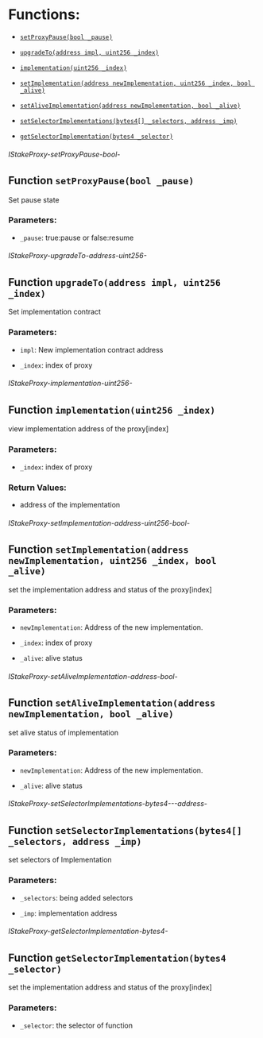 # Functions:

- [`setProxyPause(bool _pause)`](#IStakeProxy-setProxyPause-bool-)

- [`upgradeTo(address impl, uint256 _index)`](#IStakeProxy-upgradeTo-address-uint256-)

- [`implementation(uint256 _index)`](#IStakeProxy-implementation-uint256-)

- [`setImplementation(address newImplementation, uint256 _index, bool _alive)`](#IStakeProxy-setImplementation-address-uint256-bool-)

- [`setAliveImplementation(address newImplementation, bool _alive)`](#IStakeProxy-setAliveImplementation-address-bool-)

- [`setSelectorImplementations(bytes4[] _selectors, address _imp)`](#IStakeProxy-setSelectorImplementations-bytes4---address-)

- [`getSelectorImplementation(bytes4 _selector)`](#IStakeProxy-getSelectorImplementation-bytes4-)

###### IStakeProxy-setProxyPause-bool-

## Function `setProxyPause(bool _pause)`

Set pause state

### Parameters:

- `_pause`: true:pause or false:resume

###### IStakeProxy-upgradeTo-address-uint256-

## Function `upgradeTo(address impl, uint256 _index)`

Set implementation contract

### Parameters:

- `impl`: New implementation contract address

- `_index`: index of proxy

###### IStakeProxy-implementation-uint256-

## Function `implementation(uint256 _index)`

view implementation address of the proxy[index]

### Parameters:

- `_index`: index of proxy

### Return Values:

- address of the implementation

###### IStakeProxy-setImplementation-address-uint256-bool-

## Function `setImplementation(address newImplementation, uint256 _index, bool _alive)`

set the implementation address and status of the proxy[index]

### Parameters:

- `newImplementation`: Address of the new implementation.

- `_index`: index of proxy

- `_alive`: alive status

###### IStakeProxy-setAliveImplementation-address-bool-

## Function `setAliveImplementation(address newImplementation, bool _alive)`

set alive status of implementation

### Parameters:

- `newImplementation`: Address of the new implementation.

- `_alive`: alive status

###### IStakeProxy-setSelectorImplementations-bytes4---address-

## Function `setSelectorImplementations(bytes4[] _selectors, address _imp)`

set selectors of Implementation

### Parameters:

- `_selectors`: being added selectors

- `_imp`: implementation address

###### IStakeProxy-getSelectorImplementation-bytes4-

## Function `getSelectorImplementation(bytes4 _selector)`

set the implementation address and status of the proxy[index]

### Parameters:

- `_selector`: the selector of function
